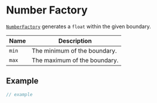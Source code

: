 # Number Factory

[`NumberFactory`](broken-reference) generates a `float` within the given boundary.

| Name  | Description                  |
| ----- | ---------------------------- |
| `min` | The minimum of the boundary. |
| `max` | The maximum of the boundary. |

## Example

```typescript
// example
```
